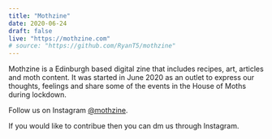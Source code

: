 ```yaml
---
title: "Mothzine"
date: 2020-06-24
draft: false
live: "https://mothzine.com"
# source: "https://github.com/RyanT5/mothzine"
---
```


Mothzine is a Edinburgh based digital zine that includes recipes, art, articles and moth content. It was started in June 2020 as an outlet to express our thoughts, feelings and share some of the events in the House of Moths during lockdown.

Follow us on Instagram [@mothzine](https://www.instagram.com/mothzine/).

If you would like to contribue then you can dm us through Instagram.